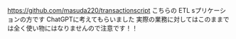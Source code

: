 https://github.com/masuda220/transactionscript こちらの ETL sプリケーションの方です
ChatGPTに考えてもらいました
実際の業務に対してはこのままでは全く使い物にはなりませんので注意です！！
